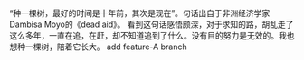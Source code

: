 “种一棵树，最好的时间是十年前，其次是现在”。句话出自于非洲经济学家Dambisa Moyo的《dead aid》。
看到这句话感悟颇深，对于求知的路，胡乱走了这么多年，一直在追，在赶，却不知道追到了什么。没有目的努力是无效的。我也想种一棵树，陪着它长大。
add feature-A branch
